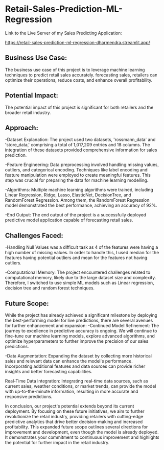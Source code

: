 # Retail-Sales-Prediction-ML-Regression

Link to the Live Server of my Sales Predicting Application:

https://retail-sales-prediction-ml-regression-dharmendra.streamlit.app/

## Business Use Case:
The business use case of this project is to leverage machine learning techniques to predict retail sales accurately. forecasting sales, retailers can optimize their operations, reduce costs, and enhance overall profitability.

## Potential Impact:
The potential impact of this project is significant for both retailers and the broader retail industry.

## Approach:

-Dataset Explanation: The project used two datasets, 'rossmann_data' and 'store_data,' comprising a total of 1,017,209 entries and 18 columns. The integration of these datasets provided comprehensive information for sales prediction.

-Feature Engineering: Data preprocessing involved handling missing values, outliers, and categorical encoding. Techniques like label encoding and feature manipulation were employed to create meaningful features. This step was crucial for preparing the data for machine learning modelling.

-Algorithms: Multiple machine learning algorithms were trained, including Linear Regression, Ridge, Lasso, ElasticNet, DecisionTree, and RandomForest Regression. Among them, the RandomForest Regression model demonstrated the best performance, achieving an accuracy of 92%.

-End Output: The end output of the project is a successfully deployed predictive model application capable of forecasting retail sales.

## Challenges Faced:
-Handling Null Values was a difficult task as 4 of the features were having a high number of missing values. In order to handle this, I used median for the features having potential outliers and mean for the features not having outliers.

-Computational Memory: The project encountered challenges related to computational memory, likely due to the large dataset size and complexity. Therefore, I switched to use simple ML models such as Linear regression, decision tree and random forest techniques.

## Future Scope:
While the project has already achieved a significant milestone by deploying the best-performing model for live predictions, there are several avenues for further enhancement and expansion:
-Continued Model Refinement: The journey to excellence in predictive accuracy is ongoing. We will continue to fine-tune our machine learning models, explore advanced algorithms, and optimize hyperparameters to further improve the precision of our sales predictions.

-Data Augmentation: Expanding the dataset by collecting more historical sales and relevant data can enhance the model's performance. Incorporating additional features and data sources can provide richer insights and better forecasting capabilities.

Real-Time Data Integration: Integrating real-time data sources, such as current sales, weather conditions, or market trends, can provide the model with up-to-the-minute information, resulting in more accurate and responsive predictions.

In conclusion, our project's potential extends beyond its current deployment. By focusing on these future initiatives, we aim to further revolutionize the retail industry, providing retailers with cutting-edge predictive analytics that drive better decision-making and increased profitability.
This expanded future scope outlines several directions for improvement and development, even though the model is already deployed. It demonstrates your commitment to continuous improvement and highlights the potential for further impact in the retail industry.

